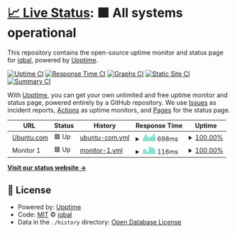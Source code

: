 # [📈 Live Status](https://logiqbal.github.io/upstatus): <!--live status--> **🟩 All systems operational**

This repository contains the open-source uptime monitor and status page for [iqbal](https://logiqbal.github.io/upstatus), powered by [Upptime](https://github.com/upptime/upptime).

[![Uptime CI](https://github.com/logiqbal/upstatus/workflows/Uptime%20CI/badge.svg)](https://github.com/logiqbal/upstatus/actions?query=workflow%3A%22Uptime+CI%22)
[![Response Time CI](https://github.com/logiqbal/upstatus/workflows/Response%20Time%20CI/badge.svg)](https://github.com/logiqbal/upstatus/actions?query=workflow%3A%22Response+Time+CI%22)
[![Graphs CI](https://github.com/logiqbal/upstatus/workflows/Graphs%20CI/badge.svg)](https://github.com/logiqbal/upstatus/actions?query=workflow%3A%22Graphs+CI%22)
[![Static Site CI](https://github.com/logiqbal/upstatus/workflows/Static%20Site%20CI/badge.svg)](https://github.com/logiqbal/upstatus/actions?query=workflow%3A%22Static+Site+CI%22)
[![Summary CI](https://github.com/logiqbal/upstatus/workflows/Summary%20CI/badge.svg)](https://github.com/logiqbal/upstatus/actions?query=workflow%3A%22Summary+CI%22)

With [Upptime](https://upptime.js.org), you can get your own unlimited and free uptime monitor and status page, powered entirely by a GitHub repository. We use [Issues](https://github.com/logiqbal/upstatus/issues) as incident reports, [Actions](https://github.com/logiqbal/upstatus/actions) as uptime monitors, and [Pages](https://logiqbal.github.io/upstatus) for the status page.

<!--start: status pages-->
<!-- This summary is generated by Upptime (https://github.com/upptime/upptime) -->
<!-- Do not edit this manually, your changes will be overwritten -->
<!-- prettier-ignore -->
| URL | Status | History | Response Time | Uptime |
| --- | ------ | ------- | ------------- | ------ |
| <img alt="" src="https://icons.duckduckgo.com/ip3/ubuntu.com.ico" height="13"> [Ubuntu.com](https://ubuntu.com) | 🟩 Up | [ubuntu-com.yml](https://github.com/lineibl/upstatus/commits/HEAD/history/ubuntu-com.yml) | <details><summary><img alt="Response time graph" src="./graphs/ubuntu-com/response-time-week.png" height="20"> 698ms</summary><br><a href="https://logiqbal.github.io/upstatus/history/ubuntu-com"><img alt="Response time 904" src="https://img.shields.io/endpoint?url=https%3A%2F%2Fraw.githubusercontent.com%2Flineibl%2Fupstatus%2FHEAD%2Fapi%2Fubuntu-com%2Fresponse-time.json"></a><br><a href="https://logiqbal.github.io/upstatus/history/ubuntu-com"><img alt="24-hour response time 677" src="https://img.shields.io/endpoint?url=https%3A%2F%2Fraw.githubusercontent.com%2Flineibl%2Fupstatus%2FHEAD%2Fapi%2Fubuntu-com%2Fresponse-time-day.json"></a><br><a href="https://logiqbal.github.io/upstatus/history/ubuntu-com"><img alt="7-day response time 698" src="https://img.shields.io/endpoint?url=https%3A%2F%2Fraw.githubusercontent.com%2Flineibl%2Fupstatus%2FHEAD%2Fapi%2Fubuntu-com%2Fresponse-time-week.json"></a><br><a href="https://logiqbal.github.io/upstatus/history/ubuntu-com"><img alt="30-day response time 1018" src="https://img.shields.io/endpoint?url=https%3A%2F%2Fraw.githubusercontent.com%2Flineibl%2Fupstatus%2FHEAD%2Fapi%2Fubuntu-com%2Fresponse-time-month.json"></a><br><a href="https://logiqbal.github.io/upstatus/history/ubuntu-com"><img alt="1-year response time 946" src="https://img.shields.io/endpoint?url=https%3A%2F%2Fraw.githubusercontent.com%2Flineibl%2Fupstatus%2FHEAD%2Fapi%2Fubuntu-com%2Fresponse-time-year.json"></a></details> | <details><summary><a href="https://logiqbal.github.io/upstatus/history/ubuntu-com">100.00%</a></summary><a href="https://logiqbal.github.io/upstatus/history/ubuntu-com"><img alt="All-time uptime 99.98%" src="https://img.shields.io/endpoint?url=https%3A%2F%2Fraw.githubusercontent.com%2Flineibl%2Fupstatus%2FHEAD%2Fapi%2Fubuntu-com%2Fuptime.json"></a><br><a href="https://logiqbal.github.io/upstatus/history/ubuntu-com"><img alt="24-hour uptime 100.00%" src="https://img.shields.io/endpoint?url=https%3A%2F%2Fraw.githubusercontent.com%2Flineibl%2Fupstatus%2FHEAD%2Fapi%2Fubuntu-com%2Fuptime-day.json"></a><br><a href="https://logiqbal.github.io/upstatus/history/ubuntu-com"><img alt="7-day uptime 100.00%" src="https://img.shields.io/endpoint?url=https%3A%2F%2Fraw.githubusercontent.com%2Flineibl%2Fupstatus%2FHEAD%2Fapi%2Fubuntu-com%2Fuptime-week.json"></a><br><a href="https://logiqbal.github.io/upstatus/history/ubuntu-com"><img alt="30-day uptime 100.00%" src="https://img.shields.io/endpoint?url=https%3A%2F%2Fraw.githubusercontent.com%2Flineibl%2Fupstatus%2FHEAD%2Fapi%2Fubuntu-com%2Fuptime-month.json"></a><br><a href="https://logiqbal.github.io/upstatus/history/ubuntu-com"><img alt="1-year uptime 99.98%" src="https://img.shields.io/endpoint?url=https%3A%2F%2Fraw.githubusercontent.com%2Flineibl%2Fupstatus%2FHEAD%2Fapi%2Fubuntu-com%2Fuptime-year.json"></a></details>
| <img alt="" src="https://icons.duckduckgo.com/ip3/null.ico" height="13"> Monitor 1 | 🟩 Up | [monitor-1.yml](https://github.com/lineibl/upstatus/commits/HEAD/history/monitor-1.yml) | <details><summary><img alt="Response time graph" src="./graphs/monitor-1/response-time-week.png" height="20"> 116ms</summary><br><a href="https://logiqbal.github.io/upstatus/history/monitor-1"><img alt="Response time 164" src="https://img.shields.io/endpoint?url=https%3A%2F%2Fraw.githubusercontent.com%2Flineibl%2Fupstatus%2FHEAD%2Fapi%2Fmonitor-1%2Fresponse-time.json"></a><br><a href="https://logiqbal.github.io/upstatus/history/monitor-1"><img alt="24-hour response time 58" src="https://img.shields.io/endpoint?url=https%3A%2F%2Fraw.githubusercontent.com%2Flineibl%2Fupstatus%2FHEAD%2Fapi%2Fmonitor-1%2Fresponse-time-day.json"></a><br><a href="https://logiqbal.github.io/upstatus/history/monitor-1"><img alt="7-day response time 116" src="https://img.shields.io/endpoint?url=https%3A%2F%2Fraw.githubusercontent.com%2Flineibl%2Fupstatus%2FHEAD%2Fapi%2Fmonitor-1%2Fresponse-time-week.json"></a><br><a href="https://logiqbal.github.io/upstatus/history/monitor-1"><img alt="30-day response time 150" src="https://img.shields.io/endpoint?url=https%3A%2F%2Fraw.githubusercontent.com%2Flineibl%2Fupstatus%2FHEAD%2Fapi%2Fmonitor-1%2Fresponse-time-month.json"></a><br><a href="https://logiqbal.github.io/upstatus/history/monitor-1"><img alt="1-year response time 166" src="https://img.shields.io/endpoint?url=https%3A%2F%2Fraw.githubusercontent.com%2Flineibl%2Fupstatus%2FHEAD%2Fapi%2Fmonitor-1%2Fresponse-time-year.json"></a></details> | <details><summary><a href="https://logiqbal.github.io/upstatus/history/monitor-1">100.00%</a></summary><a href="https://logiqbal.github.io/upstatus/history/monitor-1"><img alt="All-time uptime 99.99%" src="https://img.shields.io/endpoint?url=https%3A%2F%2Fraw.githubusercontent.com%2Flineibl%2Fupstatus%2FHEAD%2Fapi%2Fmonitor-1%2Fuptime.json"></a><br><a href="https://logiqbal.github.io/upstatus/history/monitor-1"><img alt="24-hour uptime 100.00%" src="https://img.shields.io/endpoint?url=https%3A%2F%2Fraw.githubusercontent.com%2Flineibl%2Fupstatus%2FHEAD%2Fapi%2Fmonitor-1%2Fuptime-day.json"></a><br><a href="https://logiqbal.github.io/upstatus/history/monitor-1"><img alt="7-day uptime 100.00%" src="https://img.shields.io/endpoint?url=https%3A%2F%2Fraw.githubusercontent.com%2Flineibl%2Fupstatus%2FHEAD%2Fapi%2Fmonitor-1%2Fuptime-week.json"></a><br><a href="https://logiqbal.github.io/upstatus/history/monitor-1"><img alt="30-day uptime 100.00%" src="https://img.shields.io/endpoint?url=https%3A%2F%2Fraw.githubusercontent.com%2Flineibl%2Fupstatus%2FHEAD%2Fapi%2Fmonitor-1%2Fuptime-month.json"></a><br><a href="https://logiqbal.github.io/upstatus/history/monitor-1"><img alt="1-year uptime 100.00%" src="https://img.shields.io/endpoint?url=https%3A%2F%2Fraw.githubusercontent.com%2Flineibl%2Fupstatus%2FHEAD%2Fapi%2Fmonitor-1%2Fuptime-year.json"></a></details>

<!--end: status pages-->

[**Visit our status website →**](https://logiqbal.github.io/upstatus)

## 📄 License

- Powered by: [Upptime](https://github.com/upptime/upptime)
- Code: [MIT](./LICENSE) © [iqbal](https://logiqbal.github.io/upstatus)
- Data in the `./history` directory: [Open Database License](https://opendatacommons.org/licenses/odbl/1-0/)
